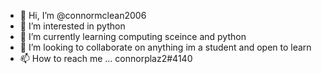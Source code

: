 - 👋 Hi, I’m @connormclean2006
- 👀 I’m interested in python
- 🌱 I’m currently learning computing sceince and python
- 💞️ I’m looking to collaborate on anything im a student and open to learn
- 📫 How to reach me ... connorplaz2#4140

<!---
connormclean2006/connormclean2006 is a ✨ special ✨ repository because its `README.md` (this file) appears on your GitHub profile.
You can click the Preview link to take a look at your changes.
--->
